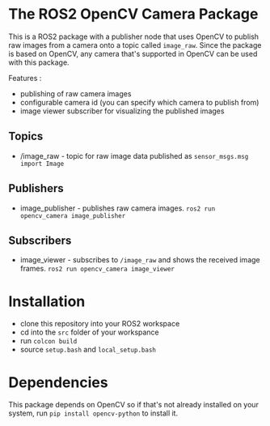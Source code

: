 # The ROS2 OpenCV Camera Package
This is a ROS2 package with a publisher node that uses OpenCV to 
publish raw images from a camera onto a topic called `image_raw`.
Since the package is based on OpenCV, any camera that's supported 
in OpenCV can be used with this package.

Features : 
- publishing of raw camera images
- configurable camera id (you can specify which camera to publish from)
- image viewer subscriber for visualizing the published images

## Topics

- /image_raw - topic for raw image data published as `sensor_msgs.msg import Image`

## Publishers

- image_publisher - publishes raw camera images. `ros2 run opencv_camera image_publisher`

## Subscribers

- image_viewer - subscribes to `/image_raw` and shows the received image frames. `ros2 run opencv_camera image_viewer`

# Installation
- clone this repository into your ROS2 workspace
- cd into the `src` folder of your workspance
- run `colcon build`
- source `setup.bash` and `local_setup.bash`

# Dependencies
This package depends on OpenCV so if that's not already installed on your system, run `pip install opencv-python` to install it.
